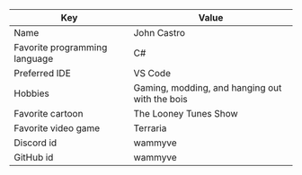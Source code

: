 | Key | Value |
| ---- | --- |
| Name | John Castro |
| Favorite programming language | C# |
| Preferred IDE | VS Code |
| Hobbies | Gaming, modding, and hanging out with the bois |
| Favorite cartoon | The Looney Tunes Show |
| Favorite video game | Terraria |
| Discord id | wammyve |
| GitHub id | wammyve |
